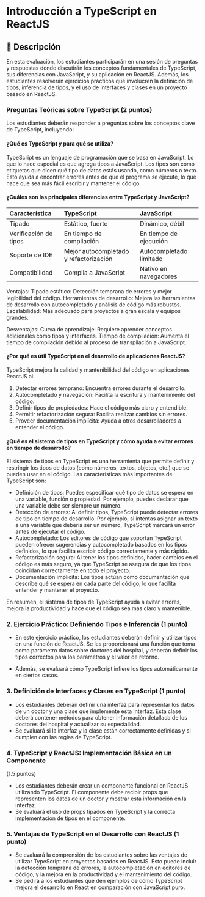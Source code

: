 # Introducción a TypeScript en ReactJS

## 📖 Descripción
En esta evaluación, los estudiantes participarán en una sesión de preguntas y respuestas
donde discutirán los conceptos fundamentales de TypeScript, sus diferencias con JavaScript,
y su aplicación en ReactJS. Además, los estudiantes resolverán ejercicios prácticos que
involucren la definición de tipos, inferencia de tipos, y el uso de interfaces y clases en un
proyecto basado en ReactJS.

### Preguntas Teóricas sobre TypeScript (2 puntos)
Los estudiantes deberán responder a preguntas sobre los conceptos clave de
TypeScript, incluyendo:


#### ¿Qué es TypeScript y para qué se utiliza?

TypeScript es un lenguaje de programación que se basa en JavaScript. Lo que lo hace especial es que agrega tipos a JavaScript.
Los tipos son como etiquetas que dicen qué tipo de datos estás usando, como números o texto. Esto ayuda a encontrar errores antes de que el programa se ejecute, lo que hace que sea más fácil escribir y mantener el código.

#### ¿Cuáles son las principales diferencias entre TypeScript y JavaScript?

Característica | TypeScript | JavaScript
| :--- | :--- | :---
Tipado  | Estático, fuerte | Dinámico, débil
Verificación de tipos | En tiempo de compilación | En tiempo de ejecución
Soporte de IDE | Mejor autocompletado y refactorización | Autocompletado limitado
Compatibilidad | Compila a JavaScript | Nativo en navegadores

Ventajas:
Tipado estático: Detección temprana de errores y mejor legibilidad del código.
Herramientas de desarrollo: Mejora las herramientas de desarrollo con autocompletado y análisis de código más robustos.
Escalabilidad: Más adecuado para proyectos a gran escala y equipos grandes.

Desventajas:
Curva de aprendizaje: Requiere aprender conceptos adicionales como tipos y interfaces.
Tiempo de compilación: Aumenta el tiempo de compilación debido al proceso de transpilación a JavaScript.


#### ¿Por qué es útil TypeScript en el desarrollo de aplicaciones ReactJS?

TypeScript mejora la calidad y mantenibilidad del código en aplicaciones ReactJS al:
1. Detectar errores temprano: Encuentra errores durante el desarrollo.
2. Autocompletado y navegación: Facilita la escritura y mantenimiento del código.
3. Definir tipos de propiedades: Hace el código más claro y entendible.
4. Permitir refactorización segura: Facilita realizar cambios sin errores.
5. Proveer documentación implícita: Ayuda a otros desarrolladores a entender el código.



#### ¿Qué es el sistema de tipos en TypeScript y cómo ayuda a evitar errores en tiempo de desarrollo?

El sistema de tipos en TypeScript es una herramienta que permite definir y restringir los tipos de datos (como números, textos, objetos, etc.) que se pueden usar en el código. Las características más importantes de TypeScript son:

* Definición de tipos: Puedes especificar qué tipo de datos se espera en una variable, función o propiedad. Por ejemplo, puedes declarar que una variable debe ser siempre un número.
* Detección de errores: Al definir tipos, TypeScript puede detectar errores de tipo en tiempo de desarrollo. Por ejemplo, si intentas asignar un texto a una variable que debería ser un número, TypeScript marcará un error antes de ejecutar el código.
* Autocompletado: Los editores de código que soportan TypeScript pueden ofrecer sugerencias y autocompletado basados en los tipos definidos, lo que facilita escribir código correctamente y más rápido.
* Refactorización segura: Al tener los tipos definidos, hacer cambios en el código es más seguro, ya que TypeScript se asegura de que los tipos coincidan correctamente en todo el proyecto.
* Documentación implícita: Los tipos actúan como documentación que describe qué se espera en cada parte del código, lo que facilita entender y mantener el proyecto.

En resumen, el sistema de tipos de TypeScript ayuda a evitar errores, mejora la productividad y hace que el código sea más claro y mantenible.

### 2. Ejercicio Práctico: Definiendo Tipos e Inferencia (1 punto)
- En este ejercicio práctico, los estudiantes deberán definir y utilizar tipos en una función
de ReactJS. Se les proporcionará una función que toma como parámetro datos sobre
doctores del hospital, y deberán definir los tipos correctos para los parámetros y el valor
de retorno.

* Además, se evaluará cómo TypeScript infiere los tipos automáticamente en
ciertos casos.



### 3. Definición de Interfaces y Clases en TypeScript (1 punto)
- Los estudiantes deberán definir una interfaz para representar los datos de un doctor y
una clase que implemente esta interfaz. Esta clase deberá contener métodos para
obtener información detallada de los doctores del hospital y actualizar su especialidad.
- Se evaluará si la interfaz y la clase están correctamente definidas y si cumplen
con las reglas de TypeScript.

### 4. TypeScript y ReactJS: Implementación Básica en un Componente
(1.5 puntos)
- Los estudiantes deberán crear un componente funcional en ReactJS utilizando
TypeScript. El componente debe recibir props que representen los datos de un doctor y
mostrar esta información en la interfaz.
- Se evaluará el uso de props tipados en TypeScript y la correcta implementación
de tipos en el componente.

### 5. Ventajas de TypeScript en el Desarrollo con ReactJS (1 punto)
- Se evaluará la comprensión de los estudiantes sobre las ventajas de utilizar TypeScript
en proyectos basados en ReactJS. Esto puede incluir la detección temprana de errores,
la autocompletación en editores de código, y la mejora en la productividad y el
mantenimiento del código.
- Se pedirá a los estudiantes que den ejemplos de cómo TypeScript mejora el
desarrollo en React en comparación con JavaScript puro.
